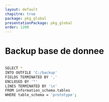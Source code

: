 ```yaml
---
layout: default
chapitre: true
package: pkg_global
presentationPackage: pkg_global
order: 1200
---
```



# Backup base de donnee

```bash

SELECT *
INTO OUTFILE 'C:/backup'
FIELDS TERMINATED BY ','
ENCLOSED BY '"'
LINES TERMINATED BY '\n'
FROM information_schema.tables
WHERE table_schema = 'prototype';

```
